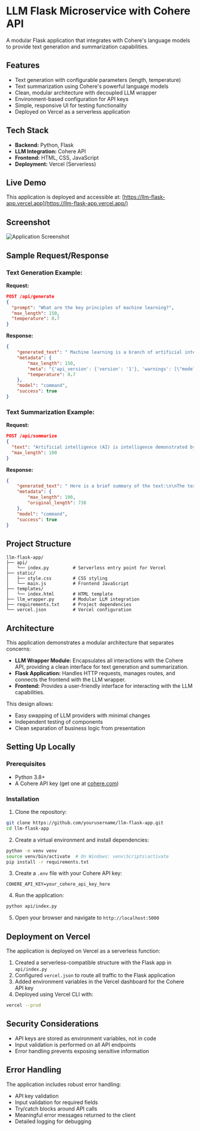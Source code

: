 # LLM Flask Microservice with Cohere API

A modular Flask application that integrates with Cohere's language models to provide text generation and summarization capabilities.

## Features

- Text generation with configurable parameters (length, temperature)
- Text summarization using Cohere's powerful language models
- Clean, modular architecture with decoupled LLM wrapper
- Environment-based configuration for API keys
- Simple, responsive UI for testing functionality
- Deployed on Vercel as a serverless application

## Tech Stack

- **Backend:** Python, Flask
- **LLM Integration:** Cohere API
- **Frontend:** HTML, CSS, JavaScript
- **Deployment:** Vercel (Serverless)

## Live Demo

This application is deployed and accessible at: [https://llm-flask-app.vercel.app](https://llm-flask-app.vercel.app/)

## Screenshot

![Application Screenshot](https://github.com/Zain-Shafique/llm-flask-app/tree/main/Screenshots)

## Sample Request/Response

### Text Generation Example:

**Request:**
```json
POST /api/generate
{
  "prompt": "What are the key principles of machine learning?",
  "max_length": 150,
  "temperature": 0.7
}
```

**Response:**
```json
{
    "generated_text": " Machine learning is a branch of artificial intelligence (AI) that focuses on developing algorithms and models that enable computers to learn and make predictions or decisions without being explicitly programmed. \n\nHere are some key principles and components of machine learning:\n\n1. Artificial Neural Networks (ANNs): Artificial neural networks are a type of machine learning model that is inspired by the structure and function of the human brain. It consists of interconnected nodes, known as artificial neurons, which process and transmit information. ANNs can learn by adjusting the weights of the connections between neurons, enabling them to make predictions or classify data.\n\n2. Training Data: Machine learning models learn from data, and the quality and quantity of the training data greatly influence the performance of the model",
    "metadata": {
        "max_length": 150,
        "meta": "{'api_version': {'version': '1'}, 'warnings': [\"model 'command' is deprecated. Please consider upgrading to a newer model to avoid future service disruptions\"], 'billed_units': {'input_tokens': 9, 'output_tokens': 150}}",
        "temperature": 0.7
    },
    "model": "command",
    "success": true
}
```

### Text Summarization Example:

**Request:**
```json
POST /api/summarize
{
  "text": "Artificial intelligence (AI) is intelligence demonstrated by machines, as opposed to natural intelligence displayed by animals including humans. AI research has been defined as the field of study of intelligent agents, which refers to any system that perceives its environment and takes actions that maximize its chance of achieving its goals. The term \"artificial intelligence\" had previously been used to describe machines that mimic and display human cognitive skills that are associated with the human mind, such as learning and problem-solving. This definition has since been rejected by major AI researchers who now describe AI in terms of rationality and acting rationally, which does not limit how intelligence can be articulated.",
  "max_length": 100
}
```

**Response:**
```json
{
    "generated_text": " Here is a brief summary of the text:\n\nThe text discusses artificial intelligence (AI), outlining its definition as a demonstration of intelligence by machines rather than animals including humans. It highlights that AI research focuses on studying intelligent agents, referring to systems that perceive their environment and take actions to achieve their goals. The text also mentions that AI is no ...",
    "metadata": {
        "max_length": 100,
        "original_length": 738
    },
    "model": "command",
    "success": true
}
```

## Project Structure

```
llm-flask-app/
├── api/
│   └── index.py         # Serverless entry point for Vercel
├── static/
│   ├── style.css        # CSS styling
│   └── main.js          # Frontend JavaScript
├── templates/
│   └── index.html       # HTML template
├── llm_wrapper.py       # Modular LLM integration
├── requirements.txt     # Project dependencies
└── vercel.json          # Vercel configuration
```

## Architecture

This application demonstrates a modular architecture that separates concerns:

- **LLM Wrapper Module:** Encapsulates all interactions with the Cohere API, providing a clean interface for text generation and summarization.
- **Flask Application:** Handles HTTP requests, manages routes, and connects the frontend with the LLM wrapper.
- **Frontend:** Provides a user-friendly interface for interacting with the LLM capabilities.

This design allows:
- Easy swapping of LLM providers with minimal changes
- Independent testing of components
- Clean separation of business logic from presentation

## Setting Up Locally

### Prerequisites

- Python 3.8+
- A Cohere API key (get one at [cohere.com](https://cohere.com))

### Installation

1. Clone the repository:
```bash
git clone https://github.com/yourusername/llm-flask-app.git
cd llm-flask-app
```

2. Create a virtual environment and install dependencies:
```bash
python -m venv venv
source venv/bin/activate  # On Windows: venv\Scripts\activate
pip install -r requirements.txt
```

3. Create a `.env` file with your Cohere API key:
```
COHERE_API_KEY=your_cohere_api_key_here
```

4. Run the application:
```bash
python api/index.py
```

5. Open your browser and navigate to `http://localhost:5000`

## Deployment on Vercel

The application is deployed on Vercel as a serverless function:

1. Created a serverless-compatible structure with the Flask app in `api/index.py`
2. Configured `vercel.json` to route all traffic to the Flask application
3. Added environment variables in the Vercel dashboard for the Cohere API key
4. Deployed using Vercel CLI with:
```bash
vercel --prod
```

## Security Considerations

- API keys are stored as environment variables, not in code
- Input validation is performed on all API endpoints
- Error handling prevents exposing sensitive information

## Error Handling

The application includes robust error handling:

- API key validation
- Input validation for required fields
- Try/catch blocks around API calls
- Meaningful error messages returned to the client
- Detailed logging for debugging
